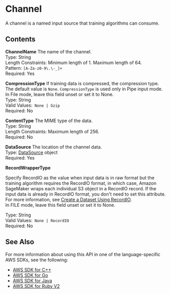 # Channel<a name="API_Channel"></a>

A channel is a named input source that training algorithms can consume\. 

## Contents<a name="API_Channel_Contents"></a>

 **ChannelName**   <a name="SageMaker-Type-Channel-ChannelName"></a>
The name of the channel\.   
Type: String  
Length Constraints: Minimum length of 1\. Maximum length of 64\.  
Pattern: `[A-Za-z0-9\.\-_]+`   
Required: Yes

 **CompressionType**   <a name="SageMaker-Type-Channel-CompressionType"></a>
If training data is compressed, the compression type\. The default value is `None`\. `CompressionType` is used only in Pipe input mode\. In File mode, leave this field unset or set it to None\.  
Type: String  
Valid Values:` None | Gzip`   
Required: No

 **ContentType**   <a name="SageMaker-Type-Channel-ContentType"></a>
The MIME type of the data\.  
Type: String  
Length Constraints: Maximum length of 256\.  
Required: No

 **DataSource**   <a name="SageMaker-Type-Channel-DataSource"></a>
The location of the channel data\.  
Type: [DataSource](API_DataSource.md) object  
Required: Yes

 **RecordWrapperType**   <a name="SageMaker-Type-Channel-RecordWrapperType"></a>
  
Specify RecordIO as the value when input data is in raw format but the training algorithm requires the RecordIO format, in which case, Amazon SageMaker wraps each individual S3 object in a RecordIO record\. If the input data is already in RecordIO format, you don't need to set this attribute\. For more information, see [Create a Dataset Using RecordIO](https://mxnet.incubator.apache.org/how_to/recordio.html?highlight=im2rec)\.   
In FILE mode, leave this field unset or set it to None\.  
  
Type: String  
Valid Values:` None | RecordIO`   
Required: No

## See Also<a name="API_Channel_SeeAlso"></a>

For more information about using this API in one of the language\-specific AWS SDKs, see the following:
+  [AWS SDK for C\+\+](https://docs.aws.amazon.com/goto/SdkForCpp/sagemaker-2017-07-24/Channel) 
+  [AWS SDK for Go](https://docs.aws.amazon.com/goto/SdkForGoV1/sagemaker-2017-07-24/Channel) 
+  [AWS SDK for Java](https://docs.aws.amazon.com/goto/SdkForJava/sagemaker-2017-07-24/Channel) 
+  [AWS SDK for Ruby V2](https://docs.aws.amazon.com/goto/SdkForRubyV2/sagemaker-2017-07-24/Channel) 